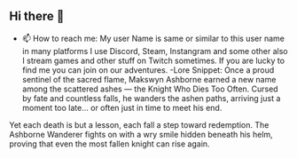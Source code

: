 ## Hi there 👋

- 📫 How to reach me: My user Name is same or similar to this user name in many platforms I use Discord, Steam, Instangram and some other also I stream games and other stuff on Twitch sometimes. If you are lucky to find me you can join on our adventures.
-Lore Snippet:
Once a proud sentinel of the sacred flame, Makswyn Ashborne earned a new name among the scattered ashes — the Knight Who Dies Too Often. Cursed by fate and countless falls, he wanders the ashen paths, arriving just a moment too late... or often just in time to meet his end.

Yet each death is but a lesson, each fall a step toward redemption. The Ashborne Wanderer fights on with a wry smile hidden beneath his helm, proving that even the most fallen knight can rise again.
<!--
**Maksud200418/Maksud200418** is a ✨ _special_ ✨ repository because its `README.md` (this file) appears on your GitHub profile.

Here are some ideas to get you started:

- 🔭 I’m currently working on ...
- 🌱 I’m currently learning ...
- 👯 I’m looking to collaborate on ...
- 🤔 I’m looking for help with ...
- 💬 Ask me about ...
- 📫 How to reach me: ...
- 😄 Pronouns: ...
- ⚡ Fun fact: ...
-->
